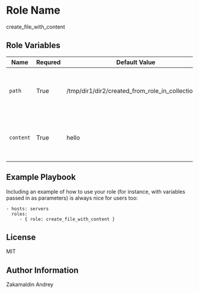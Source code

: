 Role Name
=========
create_file_with_content

Role Variables
--------------

| Name           | Requred | Default Value | Description                        |
| -------------- | ------- | ------------- | -----------------------------------|
| `path` | True | /tmp/dir1/dir2/created_from_role_in_collection.txt | Полный путь до файла, который необходимо создать |
| `content` | True | hello | Содерэимое файла, которое юудет записано внутрь |

Example Playbook
----------------

Including an example of how to use your role (for instance, with variables passed in as parameters) is always nice for users too:

    - hosts: servers
      roles:
         - { role: create_file_with_content }

License
-------

MIT

Author Information
------------------

Zakamaldin Andrey
